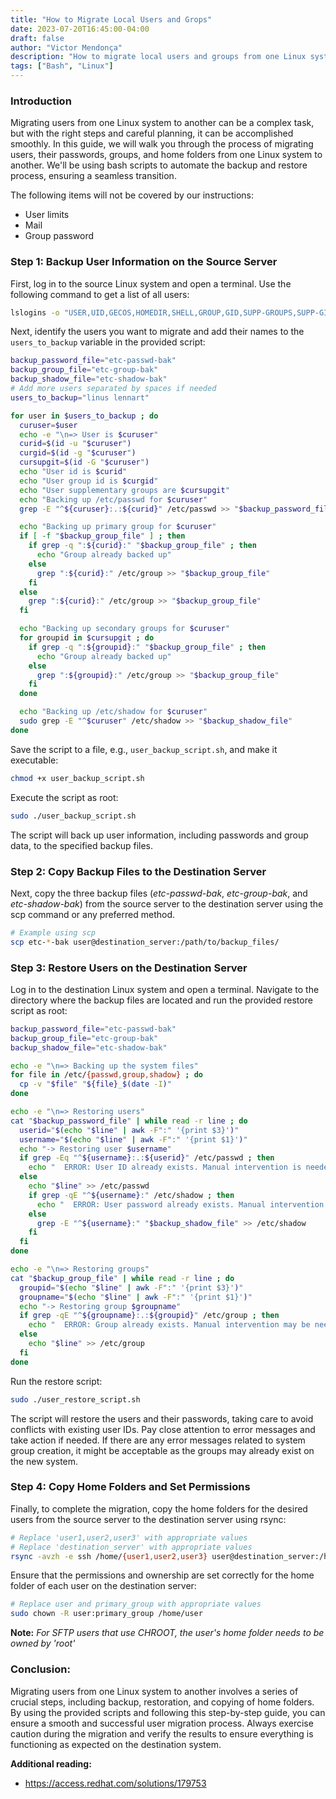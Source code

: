 ```yaml
---
title: "How to Migrate Local Users and Grops"
date: 2023-07-20T16:45:00-04:00
draft: false
author: "Victor Mendonça"
description: "How to migrate local users and groups from one Linux system to another"
tags: ["Bash", "Linux"]
---
```


### Introduction

Migrating users from one Linux system to another can be a complex task, but with the right steps and careful planning, it can be accomplished smoothly. In this guide, we will walk you through the process of migrating users, their passwords, groups, and home folders from one Linux system to another. We'll be using bash scripts to automate the backup and restore process, ensuring a seamless transition.

The following items will not be covered by our instructions:

+ User limits
+ Mail
+ Group password

### Step 1: Backup User Information on the Source Server

First, log in to the source Linux system and open a terminal. Use the following command to get a list of all users:

```bash
lslogins -o "USER,UID,GECOS,HOMEDIR,SHELL,GROUP,GID,SUPP-GROUPS,SUPP-GIDS"
```

Next, identify the users you want to migrate and add their names to the `users_to_backup` variable in the provided script:

```bash
backup_password_file="etc-passwd-bak"
backup_group_file="etc-group-bak"
backup_shadow_file="etc-shadow-bak"
# Add more users separated by spaces if needed
users_to_backup="linus lennart"

for user in $users_to_backup ; do
  curuser=$user
  echo -e "\n=> User is $curuser"
  curid=$(id -u "$curuser")
  curgid=$(id -g "$curuser")
  cursupgit=$(id -G "$curuser")
  echo "User id is $curid"
  echo "User group id is $curgid"
  echo "User supplementary groups are $cursupgit"
  echo "Backing up /etc/passwd for $curuser"
  grep -E "^${curuser}:.:${curid}" /etc/passwd >> "$backup_password_file"

  echo "Backing up primary group for $curuser"
  if [ -f "$backup_group_file" ] ; then
    if grep -q ":${curid}:" "$backup_group_file" ; then
      echo "Group already backed up"
    else
      grep ":${curid}:" /etc/group >> "$backup_group_file"
    fi
  else
    grep ":${curid}:" /etc/group >> "$backup_group_file"
  fi

  echo "Backing up secondary groups for $curuser"
  for groupid in $cursupgit ; do
    if grep -q ":${groupid}:" "$backup_group_file" ; then
      echo "Group already backed up"
    else
      grep ":${groupid}:" /etc/group >> "$backup_group_file"
    fi
  done

  echo "Backing up /etc/shadow for $curuser"
  sudo grep -E "^$curuser" /etc/shadow >> "$backup_shadow_file"
done
```

Save the script to a file, e.g., `user_backup_script.sh`, and make it executable:

```bash
chmod +x user_backup_script.sh
```

Execute the script as root:

```bash
sudo ./user_backup_script.sh
```

The script will back up user information, including passwords and group data, to the specified backup files.

### Step 2: Copy Backup Files to the Destination Server

Next, copy the three backup files (_etc-passwd-bak_, _etc-group-bak_, and _etc-shadow-bak_) from the source server to the destination server using the scp command or any preferred method.

```bash
# Example using scp
scp etc-*-bak user@destination_server:/path/to/backup_files/
```

### Step 3: Restore Users on the Destination Server

Log in to the destination Linux system and open a terminal. Navigate to the directory where the backup files are located and run the provided restore script as root:

```bash
backup_password_file="etc-passwd-bak"
backup_group_file="etc-group-bak"
backup_shadow_file="etc-shadow-bak"

echo -e "\n=> Backing up the system files"
for file in /etc/{passwd,group,shadow} ; do
  cp -v "$file" "${file}_$(date -I)"
done

echo -e "\n=> Restoring users"
cat "$backup_password_file" | while read -r line ; do
  userid="$(echo "$line" | awk -F":" '{print $3}')"
  username="$(echo "$line" | awk -F":" '{print $1}')"
  echo "-> Restoring user $username"
  if grep -Eq "^${username}:.:${userid}" /etc/passwd ; then
    echo "  ERROR: User ID already exists. Manual intervention is needed"
  else
    echo "$line" >> /etc/passwd
    if grep -qE "^${username}:" /etc/shadow ; then
      echo "  ERROR: User password already exists. Manual intervention is needed"
    else
      grep -E "^${username}:" "$backup_shadow_file" >> /etc/shadow
    fi
  fi
done

echo -e "\n=> Restoring groups"
cat "$backup_group_file" | while read -r line ; do
  groupid="$(echo "$line" | awk -F":" '{print $3}')"
  groupname="$(echo "$line" | awk -F":" '{print $1}')"
  echo "-> Restoring group $groupname"
  if grep -qE "^${groupname}:.:${groupid}" /etc/group ; then
    echo "  ERROR: Group already exists. Manual intervention may be needed"
  else
    echo "$line" >> /etc/group
  fi
done
```

Run the restore script:

```bash
sudo ./user_restore_script.sh
```

The script will restore the users and their passwords, taking care to avoid conflicts with existing user IDs. Pay close attention to error messages and take action if needed. If there are any error messages related to system group creation, it might be acceptable as the groups may already exist on the new system.

### Step 4: Copy Home Folders and Set Permissions

Finally, to complete the migration, copy the home folders for the desired users from the source server to the destination server using rsync:

```bash
# Replace 'user1,user2,user3' with appropriate values
# Replace 'destination_server' with appropriate values
rsync -avzh -e ssh /home/{user1,user2,user3} user@destination_server:/home/
```

Ensure that the permissions and ownership are set correctly for the home folder of each user on the destination server:

```bash
# Replace user and primary_group with appropriate values
sudo chown -R user:primary_group /home/user
```

**Note:** _For SFTP users that use CHROOT, the user's home folder needs to be owned by 'root'_

### Conclusion:

Migrating users from one Linux system to another involves a series of crucial steps, including backup, restoration, and copying of home folders. By using the provided scripts and following this step-by-step guide, you can ensure a smooth and successful user migration process. Always exercise caution during the migration and verify the results to ensure everything is functioning as expected on the destination system.

**Additional reading:**

+ https://access.redhat.com/solutions/179753
